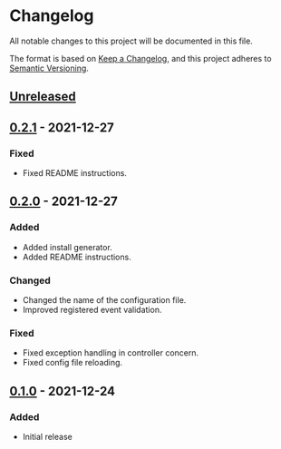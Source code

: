 # Changelog

All notable changes to this project will be documented in this file.

The format is based on [Keep a Changelog](https://keepachangelog.com/en/1.0.0/),
and this project adheres to [Semantic Versioning](https://semver.org/spec/v2.0.0.html).

## [Unreleased]

## [0.2.1] - 2021-12-27

### Fixed

- Fixed README instructions.

## [0.2.0] - 2021-12-27

### Added

- Added install generator.
- Added README instructions.

### Changed

- Changed the name of the configuration file.
- Improved registered event validation.

### Fixed

- Fixed exception handling in controller concern.
- Fixed config file reloading.

## [0.1.0] - 2021-12-24

### Added

- Initial release

[Unreleased]: https://github.com/d3d1rty/event_logger_rails/compare/0.1.0...HEAD
[0.2.1]: https://github.com/d3d1rty/event_logger_rails/compare/0.2.0...0.2.1
[0.2.0]: https://github.com/d3d1rty/event_logger_rails/compare/0.1.0...0.2.0
[0.1.0]: https://github.com/d3d1rty/event_logger_rails/releases/tag/0.1.0
